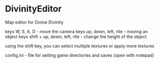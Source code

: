 # DivinityEditor
Map editor for Divine Divinity

keys W, S, A, D - move the camera
keys up, down, left, rite - moving an object
keys shift + up, down, left, rite - change the height of the object

using the shift key, you can select multiple textures or apply more textures

config.ini - file for setting game directories and saves (open with notepad)